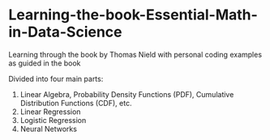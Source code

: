 # Learning-the-book-Essential-Math-in-Data-Science
Learning through the book by Thomas Nield with personal coding examples as guided in the book

Divided into four main parts: 
1. Linear Algebra, Probability Density Functions (PDF), Cumulative Distribution Functions (CDF), etc.
2. Linear Regression
3. Logistic Regression
4. Neural Networks
